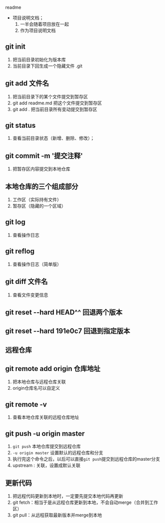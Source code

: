 readme
+ 项目说明文档；
    1. 一半会随着项目放在一起
    2. 作为项目说明文档

## git init
1. 把当前目录初始化为版本库
2. 当前目录下回生成一个隐藏文件 .git

## git add 文件名
1. 把当前目录下的某个文件提交到暂存区
2. git add readme.md 把这个文件提交到暂存区
3. git add . 把当前目录所有变动提交到暂存区

## git status
1. 查看当前目录状态（新增、删除、修改）；

## git commit -m '提交注释'
1. 把暂存区内容提交到本地仓库

## 本地仓库的三个组成部分
1. 工作区（实际持有文件）
2. 暂存区（隐藏的一个区域）

## git log
1. 查看操作日志

## git reflog
1. 查看操作日志（简单版）

## git diff 文件名
1. 查看文件变更信息

## git reset --hard HEAD^^ 回退两个版本
## git reset --hard 191e0c7 回退到指定版本


## 远程仓库

## git remote add origin 仓库地址
1. 把本地仓库与远程仓库关联
2. origin仓库名可以自定义

## git remote -v
1. 查看本地仓库关联的远程仓库地址

## git push -u origin master
1. `git push` 本地仓库提交到远程仓库
2. `-u origin master` 设置默认的远程仓库和分支
3. 执行完这个命令之后，以后可以直接`git push`提交到远程仓库的master分支
4. upstream : 关联，设置成默认关联


## 更新代码
1. 把远程代码更新到本地时，一定要先提交本地代码再更新
2. git fetch：相当于是从远程仓库更新到本地，不会自动merge（合并到工作区）
2. git pull：从远程获取最新版本并merge到本地
